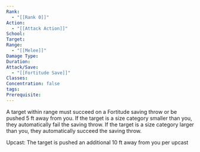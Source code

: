 ```yaml
---
Rank:
  - "[[Rank 0]]"
Action:
  - "[[Attack Action]]"
School: 
Target: 
Range:
  - "[[Melee]]"
Damage Type: 
Duration: 
Attack/Save:
  - "[[Fortitude Save]]"
Classes: 
Concentration: false
tags: 
Prerequisite:
---
```

A target within range must succeed on a Fortitude saving throw or be pushed 5 ft away from you. If the target is a size category smaller than you, they automatically fail the saving throw. If the target is a size category larger than you, they automatically succeed the saving throw.

Upcast: The target is pushed an additional 10 ft away from you per upcast